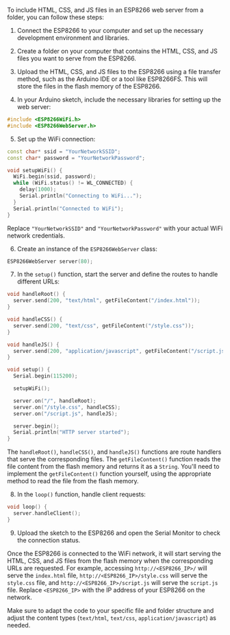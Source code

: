 To include HTML, CSS, and JS files in an ESP8266 web server from a folder, you can follow these steps:

1. Connect the ESP8266 to your computer and set up the necessary development environment and libraries.

2. Create a folder on your computer that contains the HTML, CSS, and JS files you want to serve from the ESP8266.

3. Upload the HTML, CSS, and JS files to the ESP8266 using a file transfer method, such as the Arduino IDE or a tool like ESP8266FS. This will store the files in the flash memory of the ESP8266.

4. In your Arduino sketch, include the necessary libraries for setting up the web server:

```cpp
#include <ESP8266WiFi.h>
#include <ESP8266WebServer.h>
```

5. Set up the WiFi connection:

```cpp
const char* ssid = "YourNetworkSSID";
const char* password = "YourNetworkPassword";

void setupWiFi() {
  WiFi.begin(ssid, password);
  while (WiFi.status() != WL_CONNECTED) {
    delay(1000);
    Serial.println("Connecting to WiFi...");
  }
  Serial.println("Connected to WiFi");
}
```

Replace `"YourNetworkSSID"` and `"YourNetworkPassword"` with your actual WiFi network credentials.

6. Create an instance of the `ESP8266WebServer` class:

```cpp
ESP8266WebServer server(80);
```

7. In the `setup()` function, start the server and define the routes to handle different URLs:

```cpp
void handleRoot() {
  server.send(200, "text/html", getFileContent("/index.html"));
}

void handleCSS() {
  server.send(200, "text/css", getFileContent("/style.css"));
}

void handleJS() {
  server.send(200, "application/javascript", getFileContent("/script.js"));
}

void setup() {
  Serial.begin(115200);

  setupWiFi();

  server.on("/", handleRoot);
  server.on("/style.css", handleCSS);
  server.on("/script.js", handleJS);

  server.begin();
  Serial.println("HTTP server started");
}
```

The `handleRoot()`, `handleCSS()`, and `handleJS()` functions are route handlers that serve the corresponding files. The `getFileContent()` function reads the file content from the flash memory and returns it as a `String`. You'll need to implement the `getFileContent()` function yourself, using the appropriate method to read the file from the flash memory.

8. In the `loop()` function, handle client requests:

```cpp
void loop() {
  server.handleClient();
}
```

9. Upload the sketch to the ESP8266 and open the Serial Monitor to check the connection status.

Once the ESP8266 is connected to the WiFi network, it will start serving the HTML, CSS, and JS files from the flash memory when the corresponding URLs are requested. For example, accessing `http://<ESP8266_IP>/` will serve the `index.html` file, `http://<ESP8266_IP>/style.css` will serve the `style.css` file, and `http://<ESP8266_IP>/script.js` will serve the `script.js` file. Replace `<ESP8266_IP>` with the IP address of your ESP8266 on the network.

Make sure to adapt the code to your specific file and folder structure and adjust the content types (`text/html`, `text/css`, `application/javascript`) as needed.